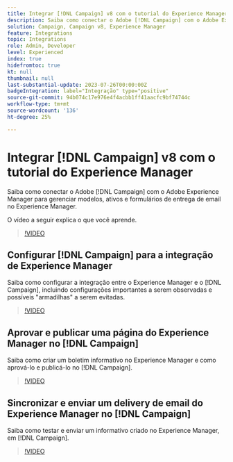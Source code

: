 ```yaml
---
title: Integrar [!DNL Campaign] v8 com o tutorial do Experience Manager
description: Saiba como conectar o Adobe [!DNL Campaign] com o Adobe Experience Manager para gerenciar modelos, ativos e formulários de entrega de email no Experience Manager.
solution: Campaign, Campaign v8, Experience Manager
feature: Integrations
topic: Integrations
role: Admin, Developer
level: Experienced
index: true
hidefromtoc: true
kt: null
thumbnail: null
last-substantial-update: 2023-07-26T00:00:00Z
badgeIntegration: label="Integração" type="positive"
source-git-commit: 94b074c17e976e4f4acbb1ff41aacfc9bf74744c
workflow-type: tm+mt
source-wordcount: '136'
ht-degree: 25%

---
```



# Integrar [!DNL Campaign] v8 com o tutorial do Experience Manager

Saiba como conectar o Adobe [!DNL Campaign] com o Adobe Experience Manager para gerenciar modelos, ativos e formulários de entrega de email no Experience Manager.

O vídeo a seguir explica o que você aprende.

>[!VIDEO](https://video.tv.adobe.com/v/340319?quality=12&learn=on)

## Configurar [!DNL Campaign] para a integração de Experience Manager

Saiba como configurar a integração entre o Experience Manager e o [!DNL Campaign], incluindo configurações importantes a serem observadas e possíveis &quot;armadilhas&quot; a serem evitadas.

>[!VIDEO](https://video.tv.adobe.com/v/340121?quality=12&learn=on)

## Aprovar e publicar uma página do Experience Manager no [!DNL Campaign]

Saiba como criar um boletim informativo no Experience Manager e como aprová-lo e publicá-lo no [!DNL Campaign].

>[!VIDEO](https://video.tv.adobe.com/v/340678?quality=12&learn=on)

## Sincronizar e enviar um delivery de email do Experience Manager no [!DNL Campaign]

Saiba como testar e enviar um informativo criado no Experience Manager, em [!DNL Campaign].

>[!VIDEO](https://video.tv.adobe.com/v/340151?quality=12&learn=on)
